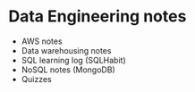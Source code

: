 # Data Engineering notes

- AWS notes
- Data warehousing notes
- SQL learning log (SQLHabit)
- NoSQL notes (MongoDB)
- Quizzes

